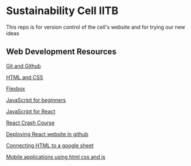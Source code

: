 # Sustainability Cell IITB 
This repo is for version control of the cell's website and for trying our new ideas



## Web Development Resources

[Git and Github](https://www.youtube.com/watch?v=tRZGeaHPoaw&t=2017s)

[HTML and CSS](https://www.youtube.com/playlist?list=PL4cUxeGkcC9ivBf_eKCPIAYXWzLlPAm6G)

[Flexbox](https://www.youtube.com/watch?v=phWxA89Dy94)

[JavaScript for beginners](https://www.youtube.com/watch?v=hdI2bqOjy3c)

[JavaScript for React](https://www.youtube.com/watch?v=m55PTVUrlnA&list=PLC3fZDxzH8v1N_Js5uwk-LWp1RWNnJ_un&index=3&t=14s)

[React Crash Course](https://www.youtube.com/watch?v=CgkZ7MvWUAA&t=2545s)

[Deploying React website in github](https://www.geeksforgeeks.org/how-to-deploy-your-react-websites-on-github/)

[Connecting HTML to a google sheet]([https://dev.to/kromate/connecting-your-html-forms-to-a-google-spreadsheet-p9h#:~:text=In%20this%20article,%20I%20would%20be%20teaching%20you%20how%20you](https://github.com/levinunnink/html-form-to-google-sheet))

[Mobile applications using html css and js](https://docs.google.com/document/d/1MyMzQxWpbnQJosR2-N2XB5OFEjCHq5T5h6AVVavw9tk/edit?tab=t.0)

